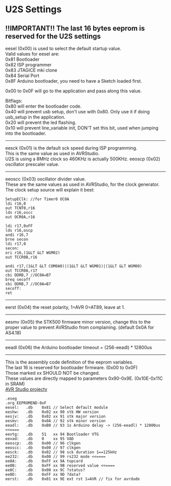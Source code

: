# U2S Settings  
## !!IMPORTANT!! The last 16 bytes eeprom is reserved for the U2S settings  
  
eesel (0x00) is used to select the default startup value.  
Valid values for eesel are:  
0x81 Bootloader  
0x82 ISP programmer  
0x83 JTAGICE mki clone  
0x84 Serial Port  
0x8F Arduino bootloader, you need to have a Sketch loaded first.  
  
0x00 to 0x0F will go to the application and pass along this value.  
  
Bitflags:  
0x80 will enter the bootloader code.  
0x40 will prevent usb setup, don't use with 0x80. Only use it if doing usb\_setup in the application.  
0x20 will prevent the led flashing.  
0x10 will prevent line\_variable init, DON'T set this bit, used when jumping into the bootloader.  

---
eesck (0x01) is the default sck speed during ISP programming.  
This is the same value as used in AVRStudio.  
U2S is using a 8MHz clock so 460KHz is actually 500KHz. eeoscp (0x02) oscillator prescaler value.  

---
eeoscc (0x03) oscillator divider value.  
These are the same values as used in AVRStudio, for the clock generator.  
The clock setup source will explain it best:  
```
SetupEClk: //for Timer0 OC0A  
ldi r16,0  
out TCNT0,r16  
lds r16,oscc  
out OCR0A,r16  
  
ldi r17,0xFF  
lds r16,oscp  
andi r16,7  
brne secon  
ldi r17,0  
secon:  
ori r16,(1&LT &LT WGM02)  
out TCCR0B,r16  
  
andi r17,(1&LT &LT COM0A0)|(1&LT &LT WGM01)|(1&LT &LT WGM00)  
out TCCR0A,r17  
cbi DDRB,7 //OC0A=B7  
breq secoff  
sbi DDRB,7 //OC0A=B7  
secoff:  
ret  
```

---
eerst (0x04) the reset polarity, 1=AVR 0=AT89, leave at 1.  

---
eesmv (0x05) the STK500 firmware minor version, change this to the proper value to prevent AVRStudio from complaining. (default 0x0A for AS4.18)  

---
eeadl (0x06) the Arduino bootloader timeout = (256-eeadl) * 12800us  

---
This is the assembly code definition of the eeprom variables.  
The last 16 is reserved for bootloader firmware. (0x00 to 0x0F)  
Those marked xx SHOULD NOT be changed.  
These values are directly mapped to parameters 0x90-0x9E. (0x10E-0x11C in SRAM)  
[AVR Studio projecty](../Firmware/U2Settings)
```
.eseg  
.org EEPROMEND-0xF  
eesel:   .db    0x81 // Select default module  
eeshw:   .db    0x02 xx 90 stk HW version  
eesjv:   .db    0x02 xx 91 stk major version  
eesmv:   .db    0x0A // 92 stk minor version  
eeadl:   .db    0xB0 // 93 1s Arduino delay -> (256-eeadl) * 12800us <<====  
eevtg:   .db    51   xx 94 Bootloader VTG  
eevad:   .db    0    xx 95 VAD  
eeoscp:  .db    0x00 // 96 clkgen  
eeoscc:  .db    0x00 // 97 clkgen  
eesck:   .db    0x02 // 98 sck duration 1==125kHz  
ee232:   .db    0x00 // 99 rs232 mode <<====  
ee0A:    .db    0xFF xx 9A topcard  
ee0B:    .db    0xFF xx 9B reserved value <<====  
ee0C:    .db    0x00 xx 9C ?status?  
ee0D:    .db    0xFF xx 9D ?data?  
eerst:   .db    0x01 xx 9E ext rst 1=AVR // fix for avrdude  
```
